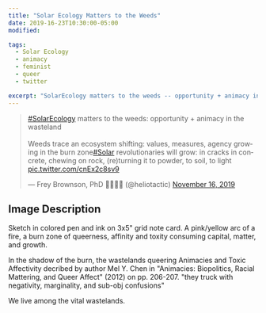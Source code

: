 ```yaml
---
title: "Solar Ecology Matters to the Weeds"
date: 2019-16-23T10:30:00-05:00
modified:

tags:
  - Solar Ecology
  - animacy
  - feminist
  - queer
  - twitter

excerpt: "SolarEcology matters to the weeds -- opportunity + animacy in the wasteland. Weeds trace an ecosystem shifting: values, measures, agency growing in the burn zone"
---
```



<blockquote class="twitter-tweet"><p lang="en" dir="ltr"><a href="https://twitter.com/hashtag/SolarEcology?src=hash&amp;ref_src=twsrc%5Etfw">#SolarEcology</a> matters to the weeds: opportunity + animacy in the wasteland<br><br>Weeds trace an ecosystem shifting: values, measures, agency growing in the burn zone<a href="https://twitter.com/hashtag/Solar?src=hash&amp;ref_src=twsrc%5Etfw">#Solar</a> revolutionaries will grow: in cracks in concrete, chewing on rock, (re)turning it to powder, to soil, to light <a href="https://t.co/cnEx2c8sv9">pic.twitter.com/cnEx2c8sv9</a></p>&mdash; Frey Brownson, PhD 🌻🏳️‍🌈🌞 (@heliotactic) <a href="https://twitter.com/heliotactic/status/1195757749264617472?ref_src=twsrc%5Etfw">November 16, 2019</a></blockquote> <script async src="https://platform.twitter.com/widgets.js" charset="utf-8"></script> 

## Image Description

Sketch in colored pen and ink on 3x5" grid note card. A pink/yellow arc of a fire, a burn zone of queerness, affinity and toxity consuming capital, matter, and growth.

In the shadow of the burn, the wastelands queering Animacies and Toxic Affectivity decribed by author Mel Y. Chen in "Animacies: Biopolitics, Racial Mattering, and Queer Affect" (2012) on pp. 206-207. "they truck with negativity, marginality, and sub-obj confusions"

We live among the vital wastelands.